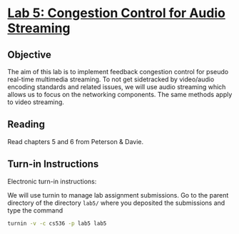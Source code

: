 # [Lab 5: Congestion Control for Audio Streaming](https://www.cs.purdue.edu/homes/park/cs536/lab5/lab5.html)

## Objective

The aim of this lab is to implement feedback congestion control for pseudo
real-time multimedia streaming. To not get sidetracked by video/audio encoding
standards and related issues, we will use audio streaming which allows us to
focus on the networking components. The same methods apply to video streaming.

## Reading

Read chapters 5 and 6 from Peterson & Davie.

## Turn-in Instructions

Electronic turn-in instructions:

We will use turnin to manage lab assignment submissions. Go to the parent
directory of the directory `lab5/` where you deposited the submissions and type
the command

```sh
turnin -v -c cs536 -p lab5 lab5
```
